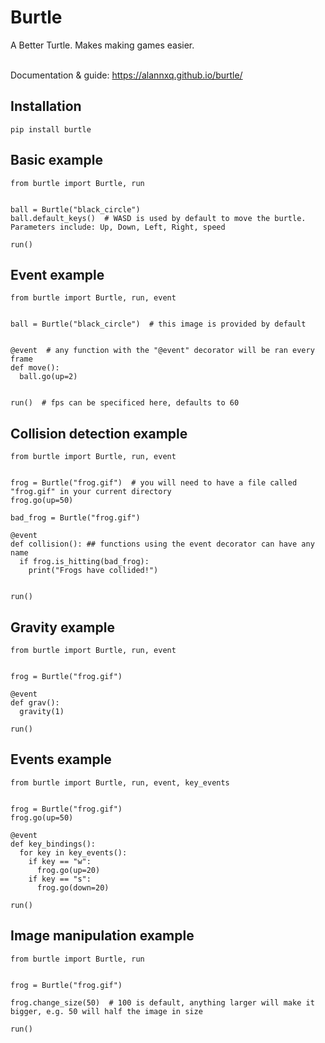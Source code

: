 # Burtle

A Better Turtle. Makes making games easier. <br><br> 

Documentation & guide: https://alannxq.github.io/burtle/

## Installation

```Py
pip install burtle 
```

## Basic example

```Py
from burtle import Burtle, run
 

ball = Burtle("black_circle") 
ball.default_keys()  # WASD is used by default to move the burtle. Parameters include: Up, Down, Left, Right, speed

run()
```

## Event example

```Py
from burtle import Burtle, run, event


ball = Burtle("black_circle")  # this image is provided by default 
 

@event  # any function with the "@event" decorator will be ran every frame
def move():
  ball.go(up=2)


run()  # fps can be specificed here, defaults to 60
```

## Collision detection example

```Py
from burtle import Burtle, run, event


frog = Burtle("frog.gif")  # you will need to have a file called "frog.gif" in your current directory
frog.go(up=50)

bad_frog = Burtle("frog.gif")

@event
def collision(): ## functions using the event decorator can have any name
  if frog.is_hitting(bad_frog):
    print("Frogs have collided!")


run()
```

## Gravity example

```Py
from burtle import Burtle, run, event


frog = Burtle("frog.gif")

@event
def grav():
  gravity(1)

run()
```

## Events example

```Py
from burtle import Burtle, run, event, key_events


frog = Burtle("frog.gif")
frog.go(up=50)
      
@event
def key_bindings():
  for key in key_events():
    if key == "w":
      frog.go(up=20)
    if key == "s":
      frog.go(down=20)

run()
```

## Image manipulation example

```Py
from burtle import Burtle, run


frog = Burtle("frog.gif")

frog.change_size(50)  # 100 is default, anything larger will make it bigger, e.g. 50 will half the image in size
      
run()
```

